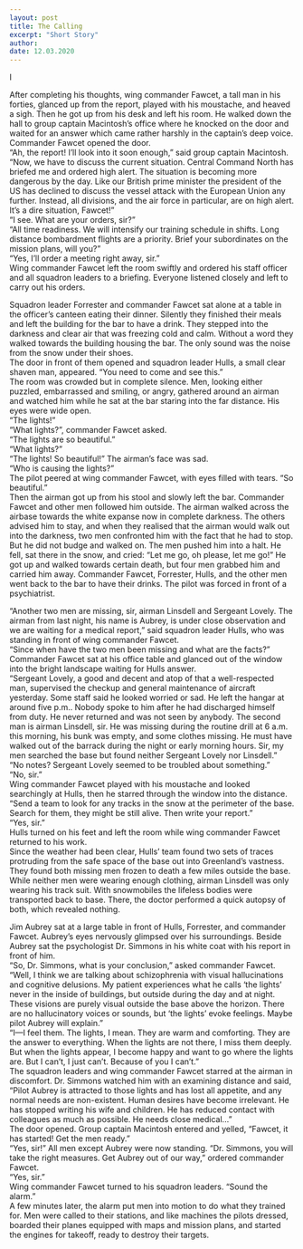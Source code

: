 ```yaml
---
layout: post
title: The Calling
excerpt: "Short Story"
author:
date: 12.03.2020
---
```


I

After completing his thoughts, wing commander Fawcet, a tall man in his forties, glanced up from the report, played with his moustache, and heaved a sigh. Then he got up from his desk and left his room. He walked down the hall to group captain Macintosh’s office where he knocked on the door and waited for an answer which came rather harshly in the captain’s deep voice. Commander Fawcet opened the door.  
“Ah, the report! I’ll look into it soon enough,” said group captain Macintosh. “Now, we have to discuss the current situation. Central Command North has briefed me and ordered high alert. The situation is becoming more dangerous by the day. Like our British prime minister the president of the US has declined to discuss the vessel attack with the European Union any further. Instead, all divisions, and the air force in particular, are on high alert. It’s a dire situation, Fawcet!”   
“I see. What are your orders, sir?”   
“All time readiness. We will intensify our training schedule in shifts. Long distance bombardment flights are a priority. Brief your subordinates on the mission plans, will you?”   
“Yes, I’ll order a meeting right away, sir.”   
Wing commander Fawcet left the room swiftly and ordered his staff officer and all squadron leaders to a briefing. Everyone listened closely and left to carry out his orders.   

Squadron leader Forrester and commander Fawcet sat alone at a table in the officer’s canteen eating their dinner. Silently they finished their meals and left the building for the bar to have a drink. They stepped into the darkness and clear air that was freezing cold and calm. Without a word they walked towards the building housing the bar. The only sound was the noise from the snow under their shoes.    
The door in front of them opened and squadron leader Hulls, a small clear shaven man, appeared. “You need to come and see this.”   
The room was crowded but in complete silence. Men, looking either puzzled, embarrassed and smiling, or angry, gathered around an airman and watched him while he sat at the bar staring into the far distance. His eyes were wide open.   
“The lights!”   
“What lights?”, commander Fawcet asked.   
“The lights are so beautiful.”   
“What lights?”   
“The lights! So beautiful!” The airman’s face was sad.   
“Who is causing the lights?”   
The pilot peered at wing commander Fawcet, with eyes filled with tears. “So beautiful.”   
Then the airman got up from his stool and slowly left the bar. Commander Fawcet and other men followed him outside. The airman walked across the airbase towards the white expanse now in complete darkness. The others advised him to stay, and when they realised that the airman would walk out into the darkness, two men confronted him with the fact that he had to stop. But he did not budge and walked on. The men pushed him into a halt. He fell, sat there in the snow, and cried: “Let me go, oh please, let me go!” He got up and walked towards certain death, but four men grabbed him and carried him away. Commander Fawcet, Forrester, Hulls, and the other men went back to the bar to have their drinks. The pilot was forced in front of a psychiatrist.

“Another two men are missing, sir, airman Linsdell and Sergeant Lovely. The airman from last night, his name is Aubrey, is under close observation and we are waiting for a medical report,” said squadron leader Hulls, who was standing in front of wing commander Fawcet.   
“Since when have the two men been missing and what are the facts?” Commander Fawcet sat at his office table and glanced out of the window into the bright landscape waiting for Hulls answer.   
“Sergeant Lovely, a good and decent and atop of that a well-respected man, supervised the checkup and general maintenance of aircraft yesterday. Some staff said he looked worried or sad.  He left the hangar at around five p.m.. Nobody spoke to him after he had discharged himself from duty. He never returned and was not seen by anybody. The second man is airman Linsdell, sir. He was missing during the routine drill at 6 a.m. this morning, his bunk was empty, and some clothes missing. He must have walked out of the barrack during the night or early morning hours. Sir, my men searched the base but found neither Sergeant Lovely nor Linsdell.”   
“No notes? Sergeant Lovely seemed to be troubled about something.”   
“No, sir.”   
Wing commander Fawcet played with his moustache and looked searchingly at Hulls, then he starred through the window into the distance. “Send a team to look for any tracks in the snow at the perimeter of the base. Search for them, they might be still alive. Then write your report.”   
“Yes, sir.”    
Hulls turned on his feet and left the room while wing commander Fawcet returned to his work.   
Since the weather had been clear, Hulls’ team found two sets of traces protruding from the safe space of the base out into Greenland’s vastness. They found both missing men frozen to death a few miles outside the base. While neither men were wearing enough clothing, airman Linsdell was only wearing his track suit. With snowmobiles the lifeless bodies were transported back to base. There, the doctor performed a quick autopsy of both, which revealed nothing.

Jim Aubrey sat at a large table in front of Hulls, Forrester, and commander Fawcet. Aubrey’s eyes nervously glimpsed over his surroundings. Beside Aubrey sat the psychologist Dr. Simmons in his white coat with his report in front of him.   
“So, Dr. Simmons, what is your conclusion,” asked commander Fawcet.   
“Well, I think we are talking about schizophrenia with visual hallucinations and cognitive delusions. My patient experiences what he calls ‘the lights’ never in the inside of buildings, but outside during the day and at night. These visions are purely visual outside the base above the horizon. There are no hallucinatory voices or sounds, but ‘the lights’ evoke feelings. Maybe pilot Aubrey will explain.”   
“I—I feel them. The lights, I mean. They are warm and comforting. They are the answer to everything. When the lights are not there, I miss them deeply. But when the lights appear, I become happy and want to go where the lights are. But I can’t, I just can’t. Because of you I can’t.”   
The squadron leaders and wing commander Fawcet starred at the airman in discomfort. Dr. Simmons watched him with an examining distance and said, “Pilot Aubrey is attracted to those lights and has lost all appetite, and any normal needs are non-existent. Human desires have become irrelevant. He has stopped writing his wife and children. He has reduced contact with colleagues as much as possible. He needs close medical...”   
The door opened. Group captain Macintosh entered and yelled, “Fawcet, it has started! Get the men ready.”  
“Yes, sir!” All men except Aubrey were now standing. “Dr. Simmons, you will take the right measures. Get Aubrey out of our way,” ordered commander Fawcet.   
“Yes, sir.”   
Wing commander Fawcet turned to his squadron leaders. “Sound the alarm.”  
A few minutes later, the alarm put men into motion to do what they trained for. Men were called to their stations, and like machines the pilots dressed, boarded their planes equipped with maps and mission plans, and started the engines for takeoff, ready to destroy their targets.